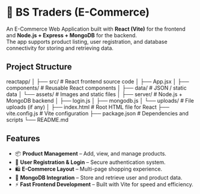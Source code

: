 # 🛒 BS Traders (E-Commerce)

An E-Commerce Web Application built with **React (Vite)** for the frontend and **Node.js + Express + MongoDB** for the backend.  
The app supports product listing, user registration, and database connectivity for storing and retrieving data.

## Project Structure

reactapp/
│
├── src/                  # React frontend source code
│   ├── App.jsx
│   ├── components/       # Reusable React components
│   ├── data/             # JSON / static data
│   └── assets/           # Images and static files
│
├── server/               # Node.js + MongoDB backend
│   ├── login.js
│   ├── mongodb.js
│   └── uploads/          # File uploads (if any)
│
├── index.html            # Root HTML file for React
├── vite.config.js        # Vite configuration
├── package.json          # Dependencies and scripts
└── README.md


## Features

- 📦 **Product Management** – Add, view, and manage products.  
- 👤 **User Registration & Login** – Secure authentication system.  
- 🛍️ **E-Commerce Layout** – Multi-page shopping experience.  
- 💾 **MongoDB Integration** – Store and retrieve user and product data.  
- ⚡ **Fast Frontend Development** – Built with Vite for speed and efficiency.  
